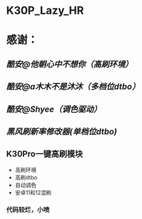 # K30P_Lazy_HR
# 感谢：
## ***酷安@他朝心中不想你（高刷环境）***
## ***酷安@a木木不是沐沐（多档位dtbo）***
## ***酷安@Shyee（调色驱动）***
## ***黑风刷新率修改器(单档位dtbo)***

## K30Pro一键高刷模块
+ 高刷环境
+ 高刷dtbo
+ 自动调色
+ 安卓11和12混刷
  
### 代码较烂，小喷
